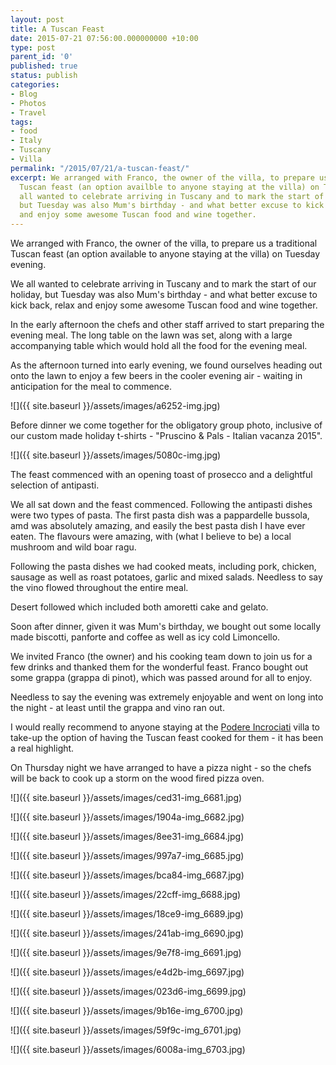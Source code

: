 ```yaml
---
layout: post
title: A Tuscan Feast
date: 2015-07-21 07:56:00.000000000 +10:00
type: post
parent_id: '0'
published: true
status: publish
categories:
- Blog
- Photos
- Travel
tags:
- food
- Italy
- Tuscany
- Villa
permalink: "/2015/07/21/a-tuscan-feast/"
excerpt: We arranged with Franco, the owner of the villa, to prepare us a traditional
  Tuscan feast (an option availble to anyone staying at the villa) on Tuesday evening. We
  all wanted to celebrate arriving in Tuscany and to mark the start of our holiday,
  but Tuesday was also Mum's birthday - and what better excuse to kick back, relax
  and enjoy some awesome Tuscan food and wine together.
---
```

We arranged with Franco, the owner of the villa, to prepare us a traditional Tuscan feast (an option available to anyone staying at the villa) on Tuesday evening.

We all wanted to celebrate arriving in Tuscany and to mark the start of our holiday, but Tuesday was also Mum's birthday - and what better excuse to kick back, relax and enjoy some awesome Tuscan food and wine together.

In the early afternoon the chefs and other staff arrived to start preparing the evening meal. The long table on the lawn was set, along with a large accompanying table which would hold all the food for the evening meal.

As the afternoon turned into early evening, we found ourselves heading out onto the lawn to enjoy a few beers in the cooler evening air - waiting in anticipation for the meal to commence.

![]({{ site.baseurl }}/assets/images/a6252-img.jpg)

Before dinner we come together for the obligatory group photo, inclusive of our custom made holiday t-shirts - "Pruscino & Pals - Italian vacanza 2015".

![]({{ site.baseurl }}/assets/images/5080c-img.jpg)

The feast commenced with an opening toast of prosecco and a delightful selection of antipasti.

We all sat down and the feast commenced. Following the antipasti dishes were two types of pasta. The first pasta dish was a pappardelle bussola, amd was absolutely amazing, and easily the best pasta dish I have ever eaten. The flavours were amazing, with (what I believe to be) a local mushroom and wild boar ragu.

Following the pasta dishes we had cooked meats, including pork, chicken, sausage as well as roast potatoes, garlic and mixed salads. Needless to say the vino flowed throughout the entire meal.

Desert followed which included both amoretti cake and gelato.

Soon after dinner, given it was Mum's birthday, we bought out some locally made biscotti, panforte and coffee as well as icy cold Limoncello.

We invited Franco (the owner) and his cooking team down to join us for a few drinks and thanked them for the wonderful feast. Franco bought out some grappa (grappa di pinot), which was passed around for all to enjoy.

Needless to say the evening was extremely enjoyable and went on long into the night - at least until the grappa and vino ran out.

I would really recommend to anyone staying at the [Podere Incrociati](http://www.podereincrociati.it) villa to take-up the option of having the Tuscan feast cooked for them - it has been a real highlight.

On Thursday night we have arranged to have a pizza night - so the chefs will be back to cook up a storm on the wood fired pizza oven.

![]({{ site.baseurl }}/assets/images/ced31-img_6681.jpg)

![]({{ site.baseurl }}/assets/images/1904a-img_6682.jpg)

![]({{ site.baseurl }}/assets/images/8ee31-img_6684.jpg)

![]({{ site.baseurl }}/assets/images/997a7-img_6685.jpg)

![]({{ site.baseurl }}/assets/images/bca84-img_6687.jpg)

![]({{ site.baseurl }}/assets/images/22cff-img_6688.jpg)

![]({{ site.baseurl }}/assets/images/18ce9-img_6689.jpg)

![]({{ site.baseurl }}/assets/images/241ab-img_6690.jpg)

![]({{ site.baseurl }}/assets/images/9e7f8-img_6691.jpg)

![]({{ site.baseurl }}/assets/images/e4d2b-img_6697.jpg)

![]({{ site.baseurl }}/assets/images/023d6-img_6699.jpg)

![]({{ site.baseurl }}/assets/images/9b16e-img_6700.jpg)

![]({{ site.baseurl }}/assets/images/59f9c-img_6701.jpg)

![]({{ site.baseurl }}/assets/images/6008a-img_6703.jpg)

